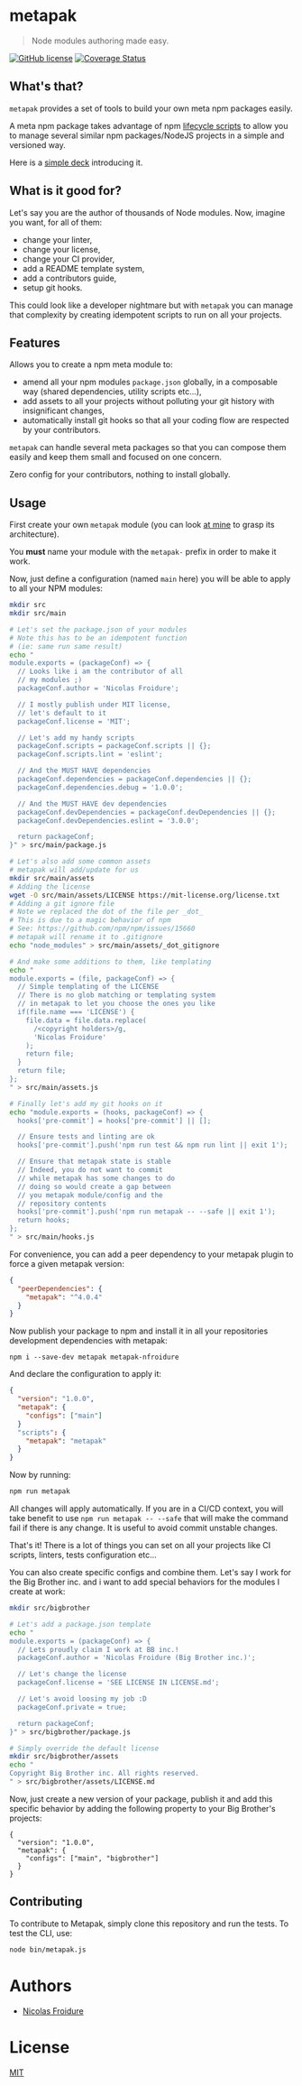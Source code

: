 [//]: # ( )
[//]: # (This file is automatically generated by a `metapak`)
[//]: # (module. Do not change it  except between the)
[//]: # (`content:start/end` flags, your changes would)
[//]: # (be overridden.)
[//]: # ( )
# metapak
> Node modules authoring made easy.

[![GitHub license](https://img.shields.io/badge/license-MIT-blue.svg)](https://github.com/nfroidure/metapak/blob/master/LICENSE)
[![Coverage Status](https://coveralls.io/repos/github/nfroidure/metapak/badge.svg?branch=master)](https://coveralls.io/github/nfroidure/metapak?branch=master)


[//]: # (::contents:start)

## What's that?

`metapak` provides a set of tools to build your own meta npm packages easily.

A meta npm package takes advantage of npm
[lifecycle scripts](https://docs.npmjs.com/misc/scripts) to allow you to manage
several similar npm packages/NodeJS projects in a simple and versioned way.

Here is a [simple deck](https://slides.com/nfroidure/meta-npm-packages/live#/)
introducing it.

## What is it good for?

Let's say you are the author of thousands of Node modules. Now, imagine you
want, for all of them:

- change your linter,
- change your license,
- change your CI provider,
- add a README template system,
- add a contributors guide,
- setup git hooks.

This could look like a developer nightmare but with `metapak` you can manage
that complexity by creating idempotent scripts to run on all your projects.

## Features

Allows you to create a npm meta module to:

- amend all your npm modules `package.json` globally, in a composable way
  (shared dependencies, utility scripts etc...),
- add assets to all your projects without polluting your git history with
  insignificant changes,
- automatically install git hooks so that all your coding flow are respected by
  your contributors.

`metapak` can handle several meta packages so that you can compose them easily
and keep them small and focused on one concern.

Zero config for your contributors, nothing to install globally.

## Usage

First create your own `metapak` module (you can look
[at mine](https://github.com/nfroidure/metapak-nfroidure) to grasp its
architecture).

You **must** name your module with the `metapak-` prefix in order to make it
work.

Now, just define a configuration (named `main` here) you will be able to apply
to all your NPM modules:

```sh
mkdir src
mkdir src/main

# Let's set the package.json of your modules
# Note this has to be an idempotent function
# (ie: same run same result)
echo "
module.exports = (packageConf) => {
  // Looks like i am the contributor of all
  // my modules ;)
  packageConf.author = 'Nicolas Froidure';

  // I mostly publish under MIT license,
  // let's default to it
  packageConf.license = 'MIT';

  // Let's add my handy scripts
  packageConf.scripts = packageConf.scripts || {};
  packageConf.scripts.lint = 'eslint';

  // And the MUST HAVE dependencies
  packageConf.dependencies = packageConf.dependencies || {};
  packageConf.dependencies.debug = '1.0.0';

  // And the MUST HAVE dev dependencies
  packageConf.devDependencies = packageConf.devDependencies || {};
  packageConf.devDependencies.eslint = '3.0.0';

  return packageConf;
}" > src/main/package.js

# Let's also add some common assets
# metapak will add/update for us
mkdir src/main/assets
# Adding the license
wget -O src/main/assets/LICENSE https://mit-license.org/license.txt
# Adding a git ignore file
# Note we replaced the dot of the file per _dot_
# This is due to a magic behavior of npm
# See: https://github.com/npm/npm/issues/15660
# metapak will rename it to .gitignore
echo "node_modules" > src/main/assets/_dot_gitignore

# And make some additions to them, like templating
echo "
module.exports = (file, packageConf) => {
  // Simple templating of the LICENSE
  // There is no glob matching or templating system
  // in metapak to let you choose the ones you like
  if(file.name === 'LICENSE') {
    file.data = file.data.replace(
      /<copyright holders>/g,
      'Nicolas Froidure'
    );
    return file;
  }
  return file;
};
" > src/main/assets.js

# Finally let's add my git hooks on it
echo "module.exports = (hooks, packageConf) => {
  hooks['pre-commit'] = hooks['pre-commit'] || [];

  // Ensure tests and linting are ok
  hooks['pre-commit'].push('npm run test && npm run lint || exit 1');

  // Ensure that metapak state is stable
  // Indeed, you do not want to commit
  // while metapak has some changes to do
  // doing so would create a gap between
  // you metapak module/config and the
  // repository contents
  hooks['pre-commit'].push('npm run metapak -- --safe || exit 1');
  return hooks;
};
" > src/main/hooks.js
```

For convenience, you can add a peer dependency to your metapak plugin to force a
given metapak version:

```json
{
  "peerDependencies": {
    "metapak": "^4.0.4"
  }
}
```

Now publish your package to npm and install it in all your repositories
development dependencies with metapak:

```
npm i --save-dev metapak metapak-nfroidure
```

And declare the configuration to apply it:

```json
{
  "version": "1.0.0",
  "metapak": {
    "configs": ["main"]
  }
  "scripts": {
    "metapak": "metapak"
  }
}
```

Now by running:

```sh
npm run metapak
```

All changes will apply automatically. If you are in a CI/CD context, you will
take benefit to use `npm run metapak -- --safe` that will make the command fail
if there is any change. It is useful to avoid commit unstable changes.

That's it! There is a lot of things you can set on all your projects like CI
scripts, linters, tests configuration etc...

You can also create specific configs and combine them. Let's say I work for the
Big Brother inc. and i want to add special behaviors for the modules I create at
work:

```sh
mkdir src/bigbrother

# Let's add a package.json template
echo "
module.exports = (packageConf) => {
  // Lets proudly claim I work at BB inc.!
  packageConf.author = 'Nicolas Froidure (Big Brother inc.)';

  // Let's change the license
  packageConf.license = 'SEE LICENSE IN LICENSE.md';

  // Let's avoid loosing my job :D
  packageConf.private = true;

  return packageConf;
}" > src/bigbrother/package.js

# Simply override the default license
mkdir src/bigbrother/assets
echo "
Copyright Big Brother inc. All rights reserved.
" > src/bigbrother/assets/LICENSE.md
```

Now, just create a new version of your package, publish it and add this specific
behavior by adding the following property to your Big Brother's projects:

```
{
  "version": "1.0.0",
  "metapak": {
    "configs": ["main", "bigbrother"]
  }
}
```

## Contributing

To contribute to Metapak, simply clone this repository and run the tests. To
test the CLI, use:

```sh
node bin/metapak.js
```

[//]: # (::contents:end)

# Authors
- [Nicolas Froidure](http://insertafter.com/en/index.html)

# License
[MIT](https://github.com/nfroidure/metapak/blob/master/LICENSE)
